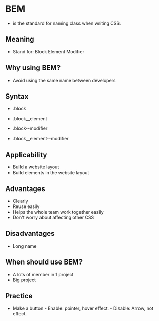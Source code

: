 # BEM
- is the standard for naming class when writing CSS.

## Meaning
- Stand for: Block Element Modifier

## Why using BEM?
- Avoid using the same name between developers

## Syntax
- .block
- .block__element

- .block--modifier
- .block__element--modifier

## Applicability

- Build a website layout
- Build elements in the website layout

## Advantages
- Clearly
- Reuse easily
- Helps the whole team work together easily
- Don't worry about affecting other CSS

## Disadvantages
- Long name

## When should use BEM?
- A lots of member in 1 project
- Big project

## Practice
- Make a button 
        - Enable: pointer, hover effect.
        - Disable: Arrow, not effect.